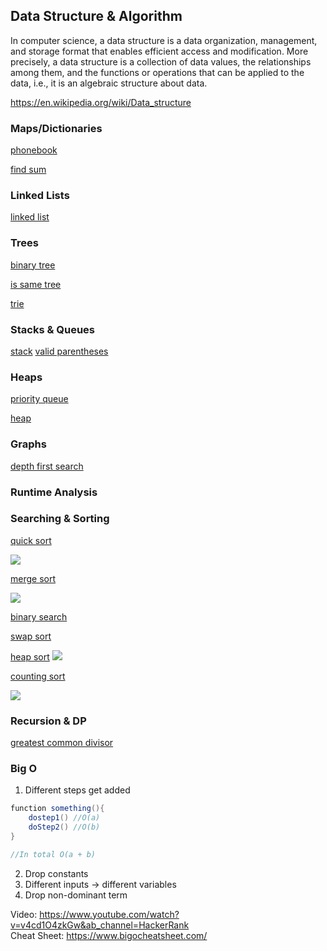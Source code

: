 


## Data Structure & Algorithm

In computer science, a data structure is a data organization, management, and storage format that enables efficient access and modification. More precisely, a data structure is a collection of data values, the relationships among them, and the functions or operations that can be applied to the data, i.e., it is an algebraic structure about data. 

https://en.wikipedia.org/wiki/Data_structure

### Maps/Dictionaries
[phonebook](https://github.com/kwdaisuke/Biblio/blob/main/Data%20Structure/phonebook.py) 

[find sum](https://github.com/kwdaisuke/Biblio/blob/main/Data%20Structure/findsum.py)

### Linked Lists
[linked list](https://github.com/kwdaisuke/Biblio/blob/main/Data%20Structure/linked_list.py)

### Trees
[binary tree](https://github.com/kwdaisuke/Biblio/blob/main/Data%20Structure/binary_tree.py) 

[is same tree](https://github.com/kwdaisuke/Biblio/blob/main/Data%20Structure/is_sametree.py) 

[trie]()

### Stacks & Queues
[stack](https://github.com/kwdaisuke/Biblio/blob/main/Data%20Structure/stack.py)
[valid parentheses](https://github.com/kwdaisuke/Biblio/blob/main/Data%20Structure/valid_parentheses.py)

### Heaps
[priority queue](https://github.com/kwdaisuke/Biblio/blob/main/Data%20Structure/priority_queue.py) 

[heap](https://github.com/kwdaisuke/Biblio/blob/main/Data%20Structure/heap.py)

### Graphs
[depth first search](https://github.com/kwdaisuke/Biblio/blob/main/Data%20Structure/depth_first_search.py)

### Runtime Analysis

### Searching & Sorting
[quick sort]()

![](https://upload.wikimedia.org/wikipedia/commons/9/9c/Quicksort-example.gif)

[merge sort](https://github.com/kwdaisuke/Biblio/blob/main/Data%20Structure/merge_sort.py) 

![](https://upload.wikimedia.org/wikipedia/commons/c/cc/Merge-sort-example-300px.gif)

[binary search](https://github.com/kwdaisuke/Biblio/blob/main/Data%20Structure/binary_search.py) 

[swap sort](https://github.com/kwdaisuke/Biblio/blob/main/Data%20Structure/sort_swap.py)

[heap sort]() 
![](https://d18l82el6cdm1i.cloudfront.net/uploads/uv9rgMfetq-heapsort-example.gif)

[counting sort]() 

![](https://d18l82el6cdm1i.cloudfront.net/uploads/hrUDdYC7OH-countingsort.gif)

### Recursion & DP
[greatest common divisor](https://github.com/kwdaisuke/Biblio/blob/main/Data%20Structure/great_common_divisor.py)

### Big O

1. Different steps get added

```java
function something(){
    dostep1() //O(a)
    doStep2() //O(b)
}

//In total O(a + b)
```
2. Drop constants
3. Different inputs -> different variables
4. Drop non-dominant term

Video: https://www.youtube.com/watch?v=v4cd1O4zkGw&ab_channel=HackerRank \
Cheat Sheet: https://www.bigocheatsheet.com/